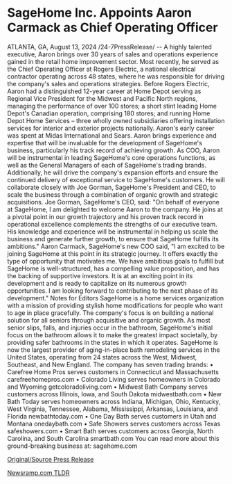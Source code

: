 # SageHome Inc. Appoints Aaron Carmack as Chief Operating Officer

ATLANTA, GA, August 13, 2024 /24-7PressRelease/ -- A highly talented executive, Aaron brings over 30 years of sales and operations experience gained in the retail home improvement sector. Most recently, he served as the Chief Operating Officer at Rogers Electric, a national electrical contractor operating across 48 states, where he was responsible for driving the company's sales and operations strategies. Before Rogers Electric, Aaron had a distinguished 12-year career at Home Depot serving as Regional Vice President for the Midwest and Pacific North regions, managing the performance of over 100 stores; a short stint leading Home Depot's Canadian operation, comprising 180 stores; and running Home Depot Home Services – three wholly owned subsidiaries offering installation services for interior and exterior projects nationally. Aaron's early career was spent at Midas International and Sears.  Aaron brings experience and expertise that will be invaluable for the development of SageHome's business, particularly his track record of achieving growth. As COO, Aaron will be instrumental in leading SageHome's core operations functions, as well as the General Managers of each of SageHome's trading brands. Additionally, he will drive the company's expansion efforts and ensure the continued delivery of exceptional service to SageHome's customers. He will collaborate closely with Joe Gorman, SageHome's President and CEO, to scale the business through a combination of organic growth and strategic acquisitions.  Joe Gorman, SageHome's CEO, said: "On behalf of everyone at SageHome, I am delighted to welcome Aaron to the company. He joins at a pivotal point in our growth trajectory and his proven track record in operational excellence complements the strengths of our executive team. His knowledge and experience will be instrumental in helping us scale the business and generate further growth, to ensure that SageHome fulfills its ambitions."  Aaron Carmack, SageHome's new COO said, "I am excited to be joining SageHome at this point in its strategic journey. It offers exactly the type of opportunity that motivates me. We have ambitious goals to fulfill but SageHome is well-structured, has a compelling value proposition, and has the backing of supportive investors. It is at an exciting point in its development and is ready to capitalize on its numerous growth opportunities. I am looking forward to contributing to the next phase of its development."  Notes for Editors  SageHome is a home services organization with a mission of providing stylish home modifications for people who want to age in place gracefully. The company's focus is on building a national solution for all seniors through acquisitive and organic growth. As most senior slips, falls, and injuries occur in the bathroom, SageHome's initial focus on the bathroom allows it to make the greatest impact societally, by providing safer bathrooms in the states in which it operates. SageHome is now the largest provider of aging-in-place bath remodeling services in the United States, operating from 24 states across the West, Midwest, Southeast, and New England. The company has seven trading brands:  •	Carefree Home Pros serves customers in Connecticut and Massachusetts  carefreehomepros.com   • Colorado Living serves homeowners in Colorado and Wyoming getcoloradoliving.com  •	Midwest Bath Company serves customers across Illinois, Iowa, and South Dakota midwestbath.com   •	New Bath Today serves homeowners across Indiana, Michigan, Ohio, Kentucky, West Virginia, Tennessee, Alabama, Mississippi, Arkansas, Louisiana, and Florida newbathtoday.com   •	One Day Bath serves customers in Utah and Montana onedaybath.com  •	Safe Showers serves customers across Texas safeshowers.com  •	Smart Bath serves customers across Georgia, North Carolina, and South Carolina smartbath.com   You can read more about this ground-breaking business at: sagehome.com 

[Original/Source Press Release](https://www.24-7pressrelease.com/press-release/513337/sagehome-inc-appoints-aaron-carmack-as-chief-operating-officer) 

[Newsramp.com TLDR](https://newsramp.com/None) 